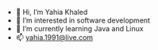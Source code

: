 - 👋 Hi, I’m Yahia Khaled
- 👀 I’m interested in software development
- 🌱 I’m currently learning Java and Linux
- 📫 yahia.1991@live.com

<!---
Yahia1991/Yahia1991 is a ✨ special ✨ repository because its `README.md` (this file) appears on your GitHub profile.
You can click the Preview link to take a look at your changes.
--->
